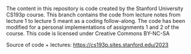 The content in this repository is code created by the Stanford University CS193p course. This branch contains the code from lecture notes from lecture 1 to lecture 5 meant as a coding follow-along. The code has been modified for a personal implementations of assignments 1 and 2 of the course. This code is licensed under Creative Commons BY-NC-SA

Source of code + lectures: https://cs193p.sites.stanford.edu/2023
